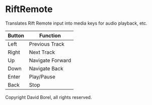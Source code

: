 # RiftRemote

Translates Rift Remote input into media keys for audio playback, etc.

| Button | Function |
| ------ | -------- |
| Left | Previous Track |
| Right | Next Track |
| Up | Navigate Forward |
| Down | Navigate Back |
| Enter | Play/Pause |
| Back | Stop |

Copyright David Borel, all rights reserved.
